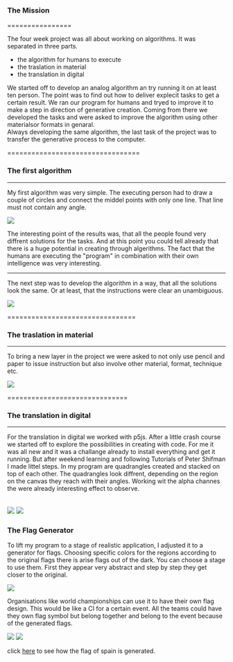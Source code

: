 ### The Mission
================


The four week project was all about working on algorithms. It was separated in three parts.

- the algorithm for humans to execute
- the traslation in material
- the translation in digital

We started off to develop an analog algorithm an try running it on at least ten person. The point was to find out how to deliver explecit tasks  to get a certain result. We ran our program for humans and tryed to improve it to make a step in direction of generative creation.
Coming from there we developed the tasks and were asked to improve the algorithm using other materialsor formats in genaral.  
Always developing the same algorithm, the last task of the project was to transfer the generative process to the computer. 

=================================
### The first algorithm




-----------------------------------
My first algorithm was very simple. The executing person had to draw a couple of circles and connect the middel points with only one line. That line must not contain any angle.


![](images/Algo_3.all.jpg)


The interesting point of the results was, that all the people found very diffrent solutions for the tasks. And at this point you could tell already that there is a huge potential in creating through algerithms. The fact that the humans are executing the "program" in combination with their own intelligence was very interesting.

---------------------------------
The next step was to develop the algorithm in a way, that all the solutions look the same. Or at least, that the instructions were clear an unambiguous. 

![](images/Algo_1.all.jpg)





================================

### The traslation in material




--------------------------------
To bring a new layer in the project we were asked to not only use pencil and paper to issue instruction but also involve other material, format, technique etc.

![](images/Algo_2.all.jpg)

==============================


### The translation in digital



--------------------------------
For the translation in digital we worked with p5js. After a little crash course we started off to explore the possibilities in creating with code. For me it was all new and it was a challange already to install everything and get it running. But after weekend learning and following Tutorials of Peter Shifman I made littel steps. In my program are quadrangles created and stacked on top of each other. 
The quadrangles look diffrent, depending on the region on the canvas they reach with their angles. Working wit the alpha channes the were already interesting effect to observe.

![](images/quad_1.jpg)
![](images/quad_2.jpg)
-------------------------------


### The Flag Generator

To lift my program to a stage of realistic application, I adjusted it to a generator for flags. Choosing specific colors for the regions according to the original flags there is arise flags out of the dark. You can choose a stage to use them. First they appear very abstract and step by step they get closer to the original.

![](images/flag_1.jpg)


Organisations like world championships can use it to have their own flag design. This would be like a CI for a certain event. All the teams could have they own flag symbol but  belong together and belong to the event because of the generated flags.


![](images/flag_2.jpg)
![](images/PlakatMokUp.jpg)



click [here](http://wollemannone.github.io/flashyQuadrangle/) to see how the flag of spain is generated.

